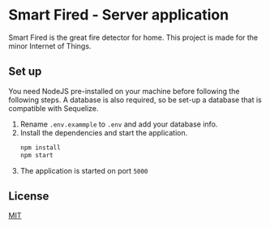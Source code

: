 # Smart Fired - Server application
Smart Fired is the great fire detector for home. This project is made for the minor Internet of Things. 


## Set up
You need NodeJS pre-installed on your machine before following the following steps.
A database is also required, so be set-up a database that is compatible with Sequelize.
1. Rename `.env.exammple` to `.env` and add your database info.
2. Install the dependencies and start the application.
    ```sh
    npm install
    npm start
    ```
3. The application is started on port `5000`


## License
[MIT](https://choosealicense.com/licenses/mit/)